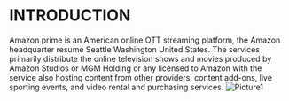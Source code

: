 # INTRODUCTION #
Amazon prime is an American online OTT streaming platform, the Amazon headquarter resume Seattle Washington United States. The services primarily distribute the online television shows and movies produced by Amazon Studios or MGM Holding or any licensed to Amazon with the service also hosting content from other providers, content add-ons, live sporting events, and video rental and purchasing services.
![Picture1](https://github.com/NDevidas/user.md/assets/135496877/0e664aac-80dc-4b72-8e29-83076b1d2e42)

